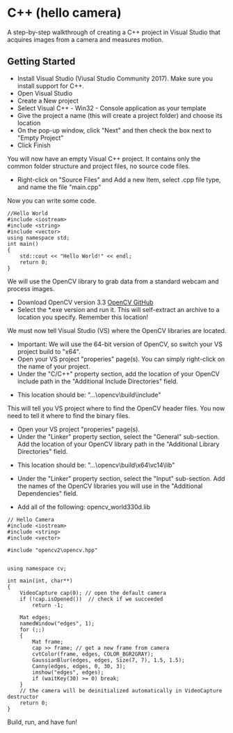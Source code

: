 # C++ (hello camera)

A step-by-step walkthrough of creating a C++ project in Visual Studio that acquires images from a camera and measures motion.

## Getting Started

* Install Visual Studio (Viusal Studio Community 2017). Make sure you install support for C++.
* Open Visual Studio
* Create a New project
* Select Visual C++ - Win32 - Console application as your template
* Give the project a name (this will create a project folder) and choose its location
* On the pop-up window, click "Next" and then check the box next to "Empty Project"
* Click Finish

You will now have an empty Visual C++ project. It contains only the common folder structure and project files, no source code files.

* Right-click on "Source Files" and Add a new Item, select .cpp file type, and name the file "main.cpp"

Now you can write some code.

```
//Hello World
#include <iostream>
#include <string>
#include <vector>
using namespace std;
int main()
{
    std::cout << "Hello World!" << endl;
    return 0;
}
```

We will use the OpenCV library to grab data from a standard webcam and process images.
* Download OpenCV version 3.3 [OpenCV GitHub](https://github.com/opencv/opencv/releases/tag/3.3.0)
* Select the *.exe version and run it. This will self-extract an archive to a location you specify. Remember this location!

We must now tell Visual Studio (VS) where the OpenCV libraries are located.
* Important: We will use the 64-bit version of OpenCV, so switch your VS project build to "x64".
* Open your VS project "properies" page(s). You can simply right-click on the name of your project.
* Under the "C/C++" property section, add the location of your OpenCV include path in the "Additional Include Directories" field.
- This location should be: "...\opencv\build\include"

This will tell you VS project where to find the OpenCV header files. You now need to tell it where to find the binary files.
* Open your VS project "properies" page(s).
* Under the "Linker" property section, select the "General" sub-section. Add the location of your OpenCV library path in the "Additional Library Directories" field.
- This location should be: "...\opencv\build\x64\vc14\lib"
* Under the "Linker" property section, select the "Input" sub-section. Add the names of the OpenCV libraries you will use in the "Additional Dependencies" field.
- Add all of the following: opencv_world330d.lib

```
// Hello Camera
#include <iostream>
#include <string>
#include <vector>

#include "opencv2\opencv.hpp"


using namespace cv;

int main(int, char**)
{
	VideoCapture cap(0); // open the default camera
	if (!cap.isOpened())  // check if we succeeded
		return -1;

	Mat edges;
	namedWindow("edges", 1);
	for (;;)
	{
		Mat frame;
		cap >> frame; // get a new frame from camera
		cvtColor(frame, edges, COLOR_BGR2GRAY);
		GaussianBlur(edges, edges, Size(7, 7), 1.5, 1.5);
		Canny(edges, edges, 0, 30, 3);
		imshow("edges", edges);
		if (waitKey(30) >= 0) break;
	}
	// the camera will be deinitialized automatically in VideoCapture destructor
	return 0;
}
```

Build, run, and have fun!

